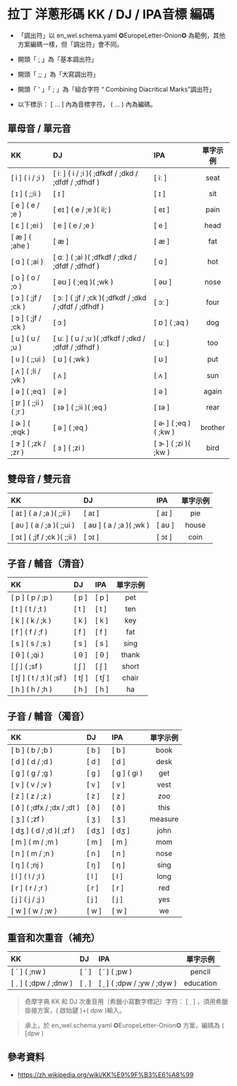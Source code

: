 # 拉丁 洋蔥形碼 KK / DJ / IPA音標 編碼

- 「調出符」以 en_wel.schema.yaml ✪EuropeLetter-Onion✪ 為範例，其他方案編碼一樣，但「調出符」會不同。

- 開頭「 ; 」為「基本調出符」

- 開頭「 ;; 」為「大寫調出符」

- 開頭「 ' 」「 ; 」為「組合字符 “ Combining Diacritical Marks”調出符」

- 以下標示： [ … ] 內為音標字符， ( … ) 內為編碼。


## 單母音 / 單元音

| KK | DJ | IPA | 單字示例 |
|:-|:-|:-|:-:|
| [ i ] ( i / ;i ) | [ iː ] ( i / ;i )( ;dfkdf / ;dkd / ;dfdf / ;dfhdf ) | [ iː ] | seat |
| [ ɪ ] ( ;;ii ) | [ ɪ ] | [ ɪ ] | sit |
| [ e ] ( e / ;e ) | [ eɪ ] ( e / ;e )( ii; ) | [ eɪ ] | pain |
| [ ɛ ] ( ;ei ) | [ e ] ( e / ;e ) | [ e ] | head |
| [ æ ] ( ;ahe ) | [ æ ] | [ æ ] | fat |
| [ ɑ ] ( ;ai ) | [ ɑː ] ( ;ai )( ;dfkdf / ;dkd / ;dfdf / ;dfhdf ) | [ ɑ ] | hot |
| [ o ] ( o / ;o ) | [ əʊ ] ( ;eq )( ;wk ) | [ əʊ ] | nose |
| [ ɔ ] ( ;jf / ;ck ) | [ ɔː ] ( ;jf / ;ck )( ;dfkdf / ;dkd / ;dfdf / ;dfhdf ) | [ ɔː ] | four |
| [ ɔ ] ( ;jf / ;ck ) | [ ɔ ] | [ ɒ ] ( ;aq ) | dog |
| [ u ] ( u / ;u ) | [ uː ] ( u / ;u )( ;dfkdf / ;dkd / ;dfdf / ;dfhdf ) | [ uː ] | too |
| [ ᴜ ] ( ;;ui ) | [ ʊ ] ( ;wk ) | [ ʊ ] | put |
| [ ʌ ] ( ;li / ;vk ) | [ ʌ ] | [ ʌ ] | sun |
| [ ə ] ( ;eq ) | [ ə ] | [ ə ] | again |
| [ ɪr ] ( ;;ii )( ;r ) | [ ɪə ] ( ;;ii )( ;eq ) | [ ɪə ] | rear |
| [ ɚ ] ( ;eqk ) | [ ə ] ( ;eq ) | [ ə˞ ] ( ;eq )( ;kw ) | brother |
| [ ɝ ] ( ;zk / ;zr ) | [ ɜ ] ( ;zi ) | [ ɜ˞ ] ( ;zi )( ;kw ) | bird |


## 雙母音 / 雙元音

| KK | DJ | IPA | 單字示例 |
|:-|:-|:-|:-:|
| [ aɪ ] ( a / ;a )( ;;ii ) | [ aɪ ] | [ aɪ ] | pie |
| [ aᴜ ] ( a / ;a )( ;;ui ) | [ aʊ ] ( a / ;a )( ;wk ) | [ aʊ ] | house |
| [ ɔɪ ] ( ;jf / ;ck )( ;;ii ) | [ ɔɪ ] | [ ɔɪ ] | coin |


## 子音 / 輔音（清音）

| KK | DJ | IPA | 單字示例 |
|:-|:-|:-|:-:|
| [ p ] ( p / ;p ) | [ p ] | [ p ] | pet |
| [ t ] ( t / ;t ) | [ t ] | [ t ] | ten |
| [ k ] ( k / ;k ) | [ k ] | [ k ] | key |
| [ f ] ( f / ;f ) | [ f ] | [ f ] | fat |
| [ s ] ( s / ;s ) | [ s ] | [ s ] | sing |
| [ θ ] ( ;qi ) | [ θ ] | [ θ ] | thank |
| [ ʃ ] ( ;sf ) | [ ʃ ] | [ ʃ ] | short |
| [ tʃ ] ( t / ;t )( ;sf ) | [ tʃ ] | [ tʃ ] | chair |
| [ h ] ( h / ;h ) | [ h ] | [ h ] | ha |


## 子音 / 輔音（濁音）

| KK | DJ | IPA | 單字示例 |
|:-|:-|:-|:-:|
| [ b ] ( b / ;b ) | [ b ] | [ b ] | book |
| [ d ] ( d / ;d ) | [ d ] | [ d ] | desk |
| [ g ] ( g / ;g ) | [ g ] | [ ɡ ] ( gi ) | get |
| [ v ] ( v / ;v ) | [ v ] | [ v ] | vest |
| [ z ] ( z / ;z ) | [ z ] | [ z ] | zoo |
| [ ð ] ( ;dfx / ;dx / ;dt ) | [ ð ] | [ ð ] | this |
| [ ʒ ] ( ;zf ) | [ ʒ ] | [ ʒ ] | measure |
| [ dʒ ] ( d / ;d )( ;zf ) | [ dʒ ] | [ dʒ ] | john |
| [ m ] ( m / ;m ) | [ m ] | [ m ] | mom |
| [ n ] ( m / ;n ) | [ n ] | [ n ] | nose |
| [ ŋ ] ( ;nj ) | [ ŋ ] | [ ŋ ] | sing |
| [ l ] ( l / ;l ) | [ l ] | [ l ] | long |
| [ r ] ( r / ;r ) | [ r ] | [ r ] | red |
| [ j ] ( j / ;j ) | [ j ] | [ j ] | yes |
| [ w ] ( w / ;w ) | [ w ] | [ w ] | we |


## 重音和次重音（補充）


| KK | DJ | IPA | 單字示例 |
|:-|:-|:-|:-:|
| [  ˋ  ] ( ;nw ) | [  ˋ  ] | [  ˈ  ] ( ;pw ) | pencil |
| [  ˏ  ] ( ;dpw / ;dnw ) | [  ˏ  ] | [  ˌ  ] ( ;dpw / ;yw / ;dyw ) | education |

> 奇摩字典 KK 和 DJ 次重音用〔希臘小寫數字標記〕字符： [  ͵  ] ，須用希臘掛接方案，( 啟始鍵 )+( dpw )輸入。

> 承上，於 en_wel.schema.yaml ✪EuropeLetter-Onion✪ 方案，編碼為 ( [dpw )


## 參考資料

- https://zh.wikipedia.org/wiki/KK%E9%9F%B3%E6%A8%99
